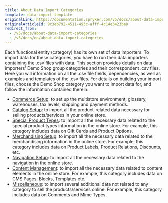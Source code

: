 ```yaml
---
title: About Data Import Categories
template: data-import-template
originalLink: https://documentation.spryker.com/v5/docs/about-data-import-categories
originalArticleId: 9c3eb792-4511-493c-afff-4c14e3423ba8
redirect_from:
  - /v5/docs/about-data-import-categories
  - /v5/docs/en/about-data-import-categories
---
```


Each functional entity (category) has its own set of data importers. To import data for these categories, you have to run their data importers containing the .csv files with data. 
This section provides details on data importers' Demo Shop group categories and their correspondent .csv files. Here you will information on all the .csv file fields, dependencies, as well as examples and templates of the .csv files.
For details on building your import files, choose the Demo Shop category you want to import data for, and follow the information contained therein:

* [Commerce Setup](/docs/scos/dev/data-import/{{page.version}}/data-import-categories/commerce-setup/commerce-setup.html): to set up the multistore environment, glossary, warehouses, tax levels, shipping and payment methods.
* [Catalog Setup](/docs/scos/dev/data-import/{{page.version}}/data-import-categories/catalog-setup/catalog-setup.html): to import all the product-related data necessary for selling products/services in your online store.
* [Special Product Types](/docs/scos/dev/data-import/{{page.version}}/data-import-categories/special-product-types/special-product-types.html): to import all the necessary data related to the special product types information in the online store. For example, this category includes data on Gift Cards and Product Options.
* [Merchandising Setup](/docs/scos/dev/data-import/{{page.version}}/data-import-categories/merchandising-setup/merchandising-setup.html): to import all the necessary data related to the merchandising information in the online store. For example, this category includes data on Product Labels, Product Relations, Discounts, etc.
* [Navigation Setup](/docs/scos/dev/data-import/{{page.version}}/data-import-categories/navigation-setup/navigation-setup.html): to import all the necessary data related to the navigation in the online store.
* [Content Management](/docs/scos/dev/data-import/{{page.version}}/data-import-categories/content-management/content-management.html):  to import all the necessary data related to content elements in the online store.  For example, this category includes data on CMS Pages, Blocks, Templates etc.
* [Miscellaneous](/docs/scos/dev/data-import/{{page.version}}/data-import-categories/miscellaneous/miscellaneous.html): to import several additional data not related to any category to sell the products/services online. For example, this category includes data on Comments and Mime Types.
